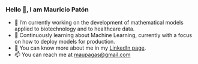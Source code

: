 ### Hello 👋, I am Mauricio Patón
<!--
**maupagas/maupagas** is a ✨ _special_ ✨ repository because its `README.md` (this file) appears on your GitHub profile.
Here are some ideas to get you started:
-->

- 🔭 I’m currently working on the development of mathematical models applied to biotechnology and to healthcare data.
- 🌱 Continuously learning about Machine Learning, currently with a focus on how to deploy models for production.
- 📄 You can know more about me in my [LinkedIn page](www.linkedin.com/maupagas).
- 📫 You can reach me at maupagas@gmail.com

